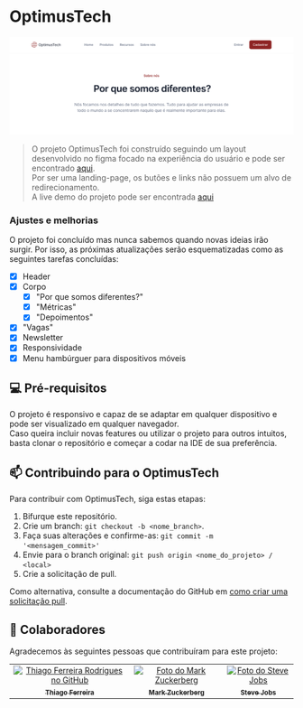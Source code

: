 # OptimusTech
<!-- 
![GitHub repo size](https://img.shields.io/github/repo-size/iuricode/README-template?style=for-the-badge)
![GitHub language count](https://img.shields.io/github/languages/count/iuricode/README-template?style=for-the-badge)
![GitHub forks](https://img.shields.io/github/forks/iuricode/README-template?style=for-the-badge)
![Bitbucket open issues](https://img.shields.io/bitbucket/issues/iuricode/README-template?style=for-the-badge)
![Bitbucket open pull requests](https://img.shields.io/bitbucket/pr-raw/iuricode/README-template?style=for-the-badge)
 -->
<img src="demo/NavBar.png" alt="Cabeçalho do Projeto">
<img src="demo/Cabeçalho.png" alt="Aba Sobre do Projeto" >

> O projeto OptimusTech foi construído seguindo um layout desenvolvido no figma focado na experiência do usuário e pode ser encontrado [aqui](https://www.figma.com/file/781rxJrbtTQMBIP2qfb4AQ/7daysOfCode-HTML-CSS-(Copy)?node-id=0%3A1).<br>
> Por ser uma landing-page, os butões e links não possuem um alvo de redirecionamento.<br>
> A live demo do projeto pode ser encontrada [aqui](https://optimus-tech-thfrod.vercel.app)

### Ajustes e melhorias

O projeto foi concluído mas nunca sabemos quando novas ideias irão surgir. Por isso, as próximas atualizações serão esquematizadas como as seguintes tarefas concluídas:

- [x] Header
- [x] Corpo
  - [x] "Por que somos diferentes?"
  - [x] "Métricas"
  - [x] "Depoimentos"
 - [x] "Vagas"
- [x] Newsletter
- [x] Responsividade
- [x] Menu hambúrguer para dispositivos móveis

## 💻 Pré-requisitos

O projeto é responsivo e capaz de se adaptar em qualquer dispositivo e pode ser visualizado em qualquer navegador.<br>
Caso queira incluir novas features ou utilizar o projeto para outros intuitos, basta clonar o repositório e começar a codar na IDE de sua preferência.

## 📫 Contribuindo para o OptimusTech

Para contribuir com OptimusTech, siga estas etapas:

1. Bifurque este repositório.
2. Crie um branch: `git checkout -b <nome_branch>`.
3. Faça suas alterações e confirme-as: `git commit -m '<mensagem_commit>'`
4. Envie para o branch original: `git push origin <nome_do_projeto> / <local>`
5. Crie a solicitação de pull.

Como alternativa, consulte a documentação do GitHub em [como criar uma solicitação pull](https://help.github.com/en/github/collaborating-with-issues-and-pull-requests/creating-a-pull-request).

## 🤝 Colaboradores

Agradecemos às seguintes pessoas que contribuíram para este projeto:

<table>
  <tr>
    <td align="center">
      <a href="#">
        <img src="https://avatars.githubusercontent.com/u/63413719?v=4" width="100px;" alt="Thiago Ferreira Rodrigues no GitHub"/><br>
        <sub>
          <b>Thiago Ferreira</b>
        </sub>
      </a>
    </td>
    <td align="center">
      <a href="#">
        <img src="https://s2.glbimg.com/FUcw2usZfSTL6yCCGj3L3v3SpJ8=/smart/e.glbimg.com/og/ed/f/original/2019/04/25/zuckerberg_podcast.jpg" width="100px;" alt="Foto do Mark Zuckerberg"/><br>
        <sub>
          <b>Mark Zuckerberg</b>
        </sub>
      </a>
    </td>
    <td align="center">
      <a href="#">
        <img src="https://miro.medium.com/max/360/0*1SkS3mSorArvY9kS.jpg" width="100px;" alt="Foto do Steve Jobs"/><br>
        <sub>
          <b>Steve Jobs</b>
        </sub>
      </a>
    </td>
  </tr>
</table>
